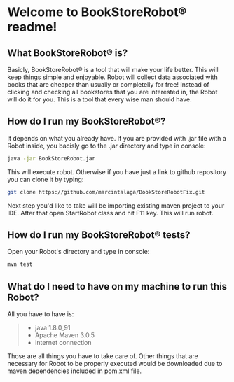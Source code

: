 Welcome to BookStoreRobot® readme!
===================
What BookStoreRobot® is?
-------------

Basicly, BookStoreRobot® is a tool that will make your life better. This will keep things simple and enjoyable. Robot will collect data associated with books that are cheaper than usually or completelly for free! Instead of clicking and checking all bookstores that you are interested in, the Robot will do it for you. This is a tool that every wise man should have. 

How do I run my BookStoreRobot®?
-------------
It depends on what you already have. If you are provided with .jar file with a Robot inside, you bacisly go to the .jar directory and type in console:
``` sh
java -jar BookStoreRobot.jar
```
This will execute robot. Otherwise if you have  just a link to github repository you can clone it by typing:
``` sh
git clone https://github.com/marcintalaga/BookStoreRobotFix.git
```
Next step you'd like to take will be importing existing maven project to your IDE. After that open StartRobot class and hit F11 key. This will run robot.

How do I run my BookStoreRobot® tests?
-------------
Open your Robot's directory and type in console:
``` sh
mvn test
```


What do I need to have on my machine to run this Robot?
-------------
All you have to have is:
> - java 1.8.0_91
> - Apache Maven 3.0.5
> - internet connection

Those are all things you have to take care of. Other things that are necessary for Robot to be properly executed would be downloaded due to maven dependencies included in pom.xml file.

